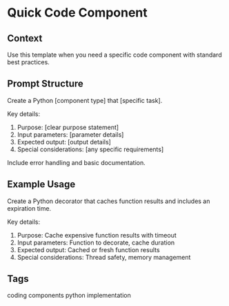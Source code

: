 # Quick Code Component

## Context

Use this template when you need a specific code component with standard best practices.

## Prompt Structure

Create a Python [component type] that [specific task].

Key details:

1. Purpose: [clear purpose statement]
2. Input parameters: [parameter details]
3. Expected output: [output details]
4. Special considerations: [any specific requirements]

Include error handling and basic documentation.

## Example Usage

Create a Python decorator that caches function results and includes an expiration time.

Key details:

1. Purpose: Cache expensive function results with timeout
2. Input parameters: Function to decorate, cache duration
3. Expected output: Cached or fresh function results
4. Special considerations: Thread safety, memory management

## Tags

coding components python implementation